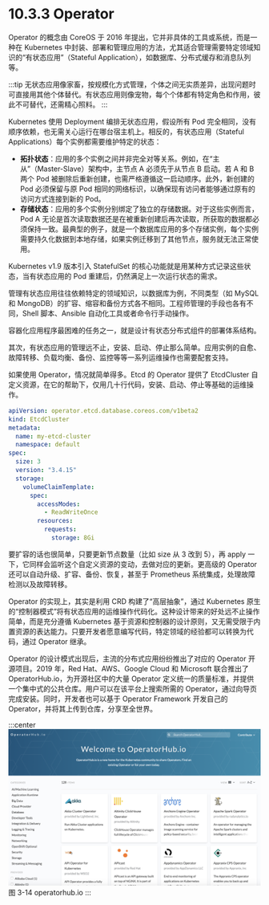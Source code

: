 # 10.3.3 Operator

Operator 的概念由 CoreOS 于 2016 年提出，它并非具体的工具或系统，而是一种在 Kubernetes 中封装、部署和管理应用的方法，尤其适合管理需要特定领域知识的“有状态应用”（Stateful Application），如数据库、分布式缓存和消息队列等。

:::tip
无状态应用像家畜，按规模化方式管理，个体之间无实质差异，出现问题时可直接用其他个体替代。有状态应用则像宠物，每个个体都有特定角色和作用，彼此不可替代，还需精心照料。
:::

Kubernetes 使用 Deployment 编排无状态应用，假设所有 Pod 完全相同，没有顺序依赖，也无需关心运行在哪台宿主机上。相反的，有状态应用（Stateful Applications）每个实例都需要维护特定的状态：
- **拓扑状态**：应用的多个实例之间并非完全对等关系。例如，在“主从”（Master-Slave）架构中，主节点 A 必须先于从节点 B 启动。若 A 和 B 两个 Pod 被删除后重新创建，也需严格遵循这一启动顺序。此外，新创建的 Pod 必须保留与原 Pod 相同的网络标识，以确保现有访问者能够通过原有的访问方式连接到新的 Pod。
- **存储状态**：应用的多个实例分别绑定了独立的存储数据。对于这些实例而言，Pod A 无论是首次读取数据还是在被重新创建后再次读取，所获取的数据都必须保持一致。最典型的例子，就是一个数据库应用的多个存储实例，每个实例需要持久化数据到本地存储，如果实例迁移到了其他节点，服务就无法正常使用。

Kubernetes v1.9 版本引入 StatefulSet 的核心功能就是用某种方式记录这些状态，当有状态应用的 Pod 重建后，仍然满足上一次运行状态的需求。


管理有状态应用往往依赖特定的领域知识，以数据库为例，不同类型（如 MySQL 和 MongoDB）的扩容、缩容和备份方式各不相同。工程师管理的手段也各有不同，Shell 脚本、Ansible 自动化工具或者命令行手动操作。

容器化应用程序最困难的任务之一，就是设计有状态分布式组件的部署体系结构。


其次，有状态应用的管理远不止，安装、启动、停止那么简单。应用实例的自愈、故障转移、负载均衡、备份、监控等等一系列运维操作也需要配套支持。


如果使用 Operator，情况就简单得多。Etcd 的 Operator 提供了 EtcdCluster 自定义资源，在它的帮助下，仅用几十行代码，安装、启动、停止等基础的运维操作。

```yaml
apiVersion: operator.etcd.database.coreos.com/v1beta2
kind: EtcdCluster
metadata:
  name: my-etcd-cluster
  namespace: default
spec:
  size: 3
  version: "3.4.15"
  storage:
    volumeClaimTemplate:
      spec:
        accessModes:
          - ReadWriteOnce
        resources:
          requests:
            storage: 8Gi
```

要扩容的话也很简单，只要更新节点数量（比如 size 从 3 改到 5），再 apply 一下，它同样会监听这个自定义资源的变动，去做对应的更新。更高级的 Operator 还可以自动升级、扩容、备份、恢复，甚至于 Prometheus 系统集成，处理故障检测以及故障转移。

Operator 的实现上，其实是利用 CRD 构建了“高层抽象”，通过 Kubernetes 原生的“控制器模式”将有状态应用的运维操作代码化。这种设计带来的好处远不止操作简单，而是充分遵循 Kubernetes 基于资源和控制器的设计原则，又无需受限于内置资源的表达能力。只要开发者愿意编写代码，特定领域的经验都可以转换为代码，通过 Operator 继承。

Operator 的设计模式出现后，主流的分布式应用纷纷推出了对应的 Operator 开源项目。2019 年，Red Hat、AWS、Google Cloud 和 Microsoft 联合推出了 OperatorHub.io，为开源社区中的大量 Operator 定义统一的质量标准，并提供一个集中式的公共仓库。用户可以在该平台上搜索所需的 Operator，通过向导页完成安装。同时，开发者也可以基于 Operator Framework 开发自己的 Operator，并将其上传到仓库，分享至全世界。

:::center
  ![](../assets/operatorhub.io.png)<br/>
 图 3-14 operatorhub.io
:::
